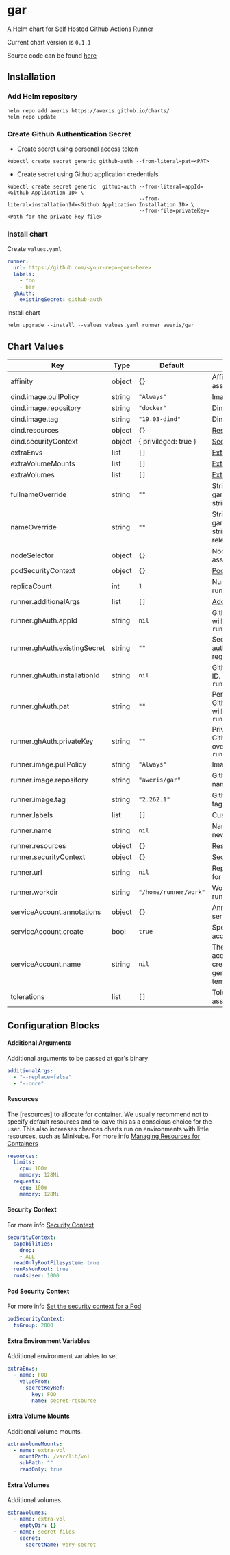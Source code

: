 gar
===
A Helm chart for Self Hosted Github Actions Runner

Current chart version is `0.1.1`

Source code can be found [here](https://github.com/aweris/github-actions-runner)

## Installation

### Add Helm repository

```shell
helm repo add aweris https://aweris.github.io/charts/
helm repo update
```

### Create Github Authentication Secret

- Create secret using personal access token

```shell
kubectl create secret generic github-auth --from-literal=pat=<PAT>
```


- Create secret using Github application credentials

```
kubectl create secret generic  github-auth --from-literal=appId=<Github Application ID> \
                                           --from-literal=installationId=<Github Application Installation ID> \
                                           --from-file=privateKey=<Path for the private key file>
```

### Install chart

Create `values.yaml`

```yaml
runner:
  url: https://github.com/<your-repo-goes-here>
  labels:
    - foo
    - bar
  ghAuth:
    existingSecret: github-auth
```

Install chart

```shell
helm upgrade --install --values values.yaml runner aweris/gar
```

## Chart Values

| Key | Type | Default | Description |
|-----|------|---------|-------------|
| affinity | object | `{}` | Affinity settings for pod assignment |
| dind.image.pullPolicy | string | `"Always"` | Image pull policy |
| dind.image.repository | string | `"docker"` | DinD image name |
| dind.image.tag | string | `"19.03-dind"` | DinD image tag |
| dind.resources | object | `{}` | [Resources](#resources) |
| dind.securityContext | object | { privileged: true } | [Security Context](#security-context) |
| extraEnvs | list | `[]` | [Extra Environment Variables](#extra-environment-variables) |
| extraVolumeMounts | list | `[]` | [Extra Volume Mounts](#extra-volume-mounts) |
| extraVolumes | list | `[]` | [Extra Volumes](#extra-volumes) |
| fullnameOverride | string | `""` | String to fully override gar.fullname template with a string |
| nameOverride | string | `""` | String to partially override gar.fullname template with a string (will prepend the release name) |
| nodeSelector | object | `{}` | Node labels for pod assignment |
| podSecurityContext | object | `{}` | [Pod Security Context](#pod-security-context) |
| replicaCount | int | `1` | Number of replicas of the runner pod |
| runner.additionalArgs | list | `[]` | [Additional Arguments](#additional-arguments) |
| runner.ghAuth.appId | string | `nil` | Github Application ID. Value will overridden by `runner.ghAuth.existingSecret` |
| runner.ghAuth.existingSecret | string | `""` | Secret contains [Github authentication](#create-github-authentication-secret) for runner registration |
| runner.ghAuth.installationId | string | `nil` | Github application installation ID. Value will overridden by `runner.ghAuth.existingSecret` |
| runner.ghAuth.pat | string | `""` | Personal access token for Github Authentication. Value will overridden by `runner.ghAuth.existingSecret` |
| runner.ghAuth.privateKey | string | `""` | Private key for authenticate as Github application. Value will overridden by `runner.ghAuth.existingSecret` |
| runner.image.pullPolicy | string | `"Always"` | Image pull policy |
| runner.image.repository | string | `"aweris/gar"` | Github actions runner image name |
| runner.image.tag | string | `"2.262.1"` | Github actions runner image tag |
| runner.labels | list | `[]` | Custom labels for the runner |
| runner.name | string | `nil` | Name of the runner. If not set, new name generated |
| runner.resources | object | `{}` | [Resources](#resources) |
| runner.securityContext | object | `{}` | [Security Context](#security-context) |
| runner.url | string | `nil` | Repository or Organization url for runner registration |
| runner.workdir | string | `"/home/runner/work"` | Working directory for the runner |
| serviceAccount.annotations | object | `{}` | Annotations to add to the service account |
| serviceAccount.create | bool | `true` | Specifies whether a service account should be created |
| serviceAccount.name | string | `nil` | The name of the service account to use. If not set and create is true, a name is generated using the fullname template |
| tolerations | list | `[]` | Toleration labels for pod assignment |

## Configuration Blocks

#### Additional Arguments

Additional arguments to be passed at gar's binary

```yaml
additionalArgs:
  - "--replace=false"
  - "--once"
```

#### Resources

The [resources] to allocate for container. We usually recommend not to specify default resources and to leave this as a conscious
choice for the user. This also increases chances charts run on environments with little
resources, such as Minikube. For more info [Managing Resources for Containers](https://kubernetes.io/docs/concepts/configuration/manage-resources-containers/)

```yaml
resources:
  limits:
    cpu: 100m
    memory: 128Mi
  requests:
    cpu: 100m
    memory: 128Mi
```

#### Security Context

For more info [Security Context](https://kubernetes.io/docs/tasks/configure-pod-container/security-context/)

```yaml
securityContext:
  capabilities:
    drop:
    - ALL
  readOnlyRootFilesystem: true
  runAsNonRoot: true
  runAsUser: 1000
```

#### Pod Security Context

For more info [Set the security context for a Pod](https://kubernetes.io/docs/tasks/configure-pod-container/security-context/#set-the-security-context-for-a-pod)

```yaml
podSecurityContext:
  fsGroup: 2000
```

#### Extra Environment Variables

Additional environment variables to set

```yaml
extraEnvs:
  - name: FOO
    valueFrom:
      secretKeyRef:
        key: FOO
        name: secret-resource
```

#### Extra Volume Mounts

Additional volume mounts.

```yaml
extraVolumeMounts:
  - name: extra-vol
    mountPath: /var/lib/vol
    subPath: ""
    readOnly: true
```

#### Extra Volumes

Additional volumes.

```yaml
extraVolumes:
  - name: extra-vol
    emptyDir: {}
  - name: secret-files
    secret:
      secretName: very-secret
```
